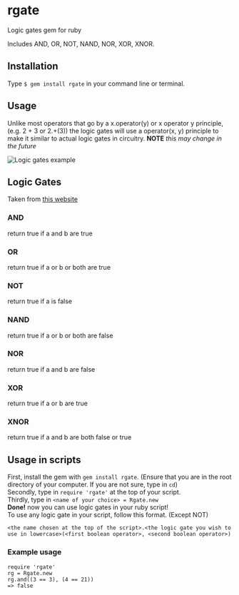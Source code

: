 # rgate
Logic gates gem for ruby

Includes AND, OR, NOT, NAND, NOR, XOR, XNOR.

## Installation

Type ```$ gem install rgate``` in your command line or terminal.

## Usage
Unlike most operators that go by a x.operator(y) or x operator y principle, (e.g. 2 + 3 or 2.+(3)) the logic gates will use a operator(x, y) principle to make it similar to actual logic gates in circuitry. **NOTE** _this may change in the future_

![Logic gates example](http://www.ee.surrey.ac.uk/Projects/CAL/digital-logic/gatesfunc/graphics/NOR.gif)

## Logic Gates
Taken from [this website](http://www.ee.surrey.ac.uk/Projects/CAL/digital-logic/gatesfunc/#eorgate)

### AND
return true if a and b are true

### OR
return true if a or b or both are true

### NOT
return true if a is false

### NAND
return true if a or b or both are false

### NOR
return true if a and b are false

### XOR
return true if a or b are true

### XNOR
return true if a and b are both false or true

## Usage in scripts
First, install the gem with ```gem install rgate```. (Ensure that you are in the root directory of your computer. If you are not sure, type in ```cd```)  
Secondly, type in ```require 'rgate'``` at the top of your script.  
Thirdly, type in ```<name of your choice> = Rgate.new```  
**Done!** now you can use logic gates in your ruby script!  
To use any logic gate in your script, follow this format. (Except NOT)

```<the name chosen at the top of the script>.<the logic gate you wish to use in lowercase>(<first boolean operator>, <second boolean operator>)```

### Example usage
```require 'rgate'```   
```rg = Rgate.new```   
```rg.and((3 == 3), (4 == 21))```  
```=> false```
